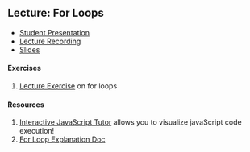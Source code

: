 ## Lecture: For Loops

- [Student Presentation](https://vimeo.com/342486634/ac3ef5b826)
- [Lecture Recording](https://vimeo.com/342402238/f8d4c329d2)
- [Slides](https://drive.google.com/open?id=1Os5ln320F89kf0bIUHNI8VUFx-QuCarQ)

#### Exercises
1. [Lecture Exercise](https://gist.github.com/anaclair/2795ee01ca56ff77ca3fbbe67a1471f1) on for loops

#### Resources
1. [Interactive JavaScript Tutor](http://pythontutor.com/javascript.html) allows you to visualize javaScript code execution!
2. [For Loop Explanation Doc](https://developer.mozilla.org/en-US/docs/Web/JavaScript/Reference/Statements/for#Syntax)
